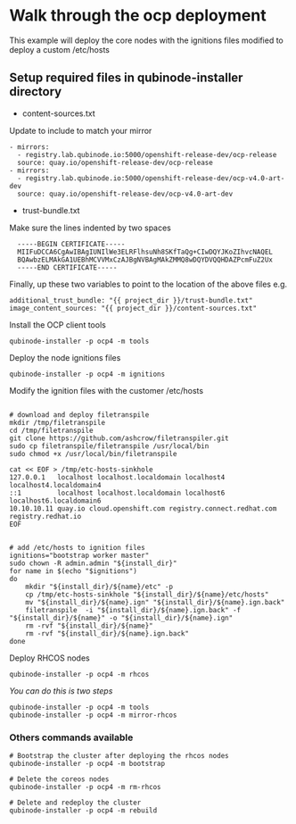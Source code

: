 # Walk through the ocp deployment

This example will deploy the core nodes with the ignitions files modified to deploy a custom /etc/hosts

## Setup required files in qubinode-installer directory

* content-sources.txt

Update to include to match your mirror
```
- mirrors: 
  - registry.lab.qubinode.io:5000/openshift-release-dev/ocp-release
  source: quay.io/openshift-release-dev/ocp-release 
- mirrors: 
  - registry.lab.qubinode.io:5000/openshift-release-dev/ocp-v4.0-art-dev
  source: quay.io/openshift-release-dev/ocp-v4.0-art-dev
```

* trust-bundle.txt

Make sure the lines indented by two spaces
```
  -----BEGIN CERTIFICATE-----
  MIIFuDCCA6CgAwIBAgIUNIlWe3ELRFlhsuNh8SKfTaQg+CIwDQYJKoZIhvcNAQEL
  BQAwbzELMAkGA1UEBhMCVVMxCzAJBgNVBAgMAkZMMQ8wDQYDVQQHDAZPcmFuZ2Ux
  -----END CERTIFICATE-----
```

Finally, up these two variables to point to the location of the above files e.g.

```
additional_trust_bundle: "{{ project_dir }}/trust-bundle.txt"
image_content_sources: "{{ project_dir }}/content-sources.txt"
```

Install the OCP client tools

```
qubinode-installer -p ocp4 -m tools
```

Deploy the node ignitions files
```
qubinode-installer -p ocp4 -m ignitions
```

Modify the ignition files with the customer /etc/hosts
```

# download and deploy filetranspile
mkdir /tmp/filetranspile
cd /tmp/filetranspile
git clone https://github.com/ashcrow/filetranspiler.git
sudo cp filetranspile/filetranspile /usr/local/bin
sudo chmod +x /usr/local/bin/filetranspile

cat << EOF > /tmp/etc-hosts-sinkhole
127.0.0.1   localhost localhost.localdomain localhost4 localhost4.localdomain4
::1         localhost localhost.localdomain localhost6 localhost6.localdomain6
10.10.10.11 quay.io cloud.openshift.com registry.connect.redhat.com registry.redhat.io
EOF


# add /etc/hosts to ignition files
ignitions="bootstrap worker master"
sudo chown -R admin.admin "${install_dir}"
for name in $(echo "$ignitions")
do
    mkdir "${install_dir}/${name}/etc" -p
    cp /tmp/etc-hosts-sinkhole "${install_dir}/${name}/etc/hosts"
    mv "${install_dir}/${name}.ign" "${install_dir}/${name}.ign.back"
    filetranspile  -i "${install_dir}/${name}.ign.back" -f "${install_dir}/${name}" -o "${install_dir}/${name}.ign"
    rm -rvf "${install_dir}/${name}"
    rm -rvf "${install_dir}/${name}.ign.back"
done

```

Deploy RHCOS nodes

```
qubinode-installer -p ocp4 -m rhcos
```


*You can do this is two steps*
```
qubinode-installer -p ocp4 -m tools
qubinode-installer -p ocp4 -m mirror-rhcos
```

### Others commands available

```
# Bootstrap the cluster after deploying the rhcos nodes
qubinode-installer -p ocp4 -m bootstrap

# Delete the coreos nodes
qubinode-installer -p ocp4 -m rm-rhcos

# Delete and redeploy the cluster
qubinode-installer -p ocp4 -m rebuild
```

